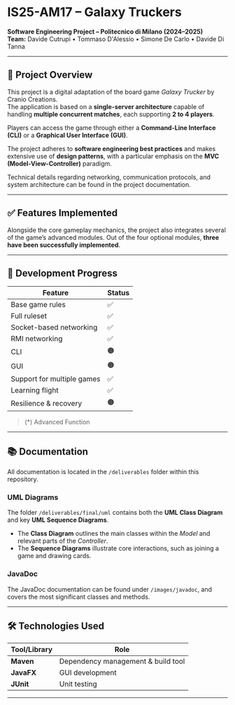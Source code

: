 # IS25-AM17 – Galaxy Truckers

**Software Engineering Project – Politecnico di Milano (2024–2025)**  
**Team:** Davide Cutrupi • Tommaso D'Alessio • Simone De Carlo • Davide Di Tanna

---

## 🚀 Project Overview

This project is a digital adaptation of the board game *Galaxy Trucker* by Cranio Creations.  
The application is based on a **single-server architecture** capable of handling **multiple concurrent matches**, each supporting **2 to 4 players**.

Players can access the game through either a **Command-Line Interface (CLI)** or a **Graphical User Interface (GUI)**.

The project adheres to **software engineering best practices** and makes extensive use of **design patterns**, with a particular emphasis on the **MVC (Model-View-Controller)** paradigm.

Technical details regarding networking, communication protocols, and system architecture can be found in the project documentation.

---

## ✅ Features Implemented

Alongside the core gameplay mechanics, the project also integrates several of the game’s advanced modules. Out of the four optional modules, **three have been successfully implemented**.

---

## 📌 Development Progress

| Feature                     | Status |
|-----------------------------|-------|
| Base game rules             | ✅     |
| Full ruleset                | ✅     |
| Socket-based networking     | ✅     |
| RMI networking              | ✅     |
| CLI                         | 🟠     |
| GUI                         | 🟠     |
| Support for multiple games  | ✅     |
| Learning flight             | ✅      |
| Resilience & recovery       | 🟠     |

> (*) Advanced Function

---

## 📚 Documentation

All documentation is located in the `/deliverables` folder within this repository.

### UML Diagrams

The folder `/deliverables/final/uml` contains both the **UML Class Diagram** and key **UML Sequence Diagrams**.

- The **Class Diagram** outlines the main classes within the *Model* and relevant parts of the *Controller*.
- The **Sequence Diagrams** illustrate core interactions, such as joining a game and drawing cards.

### JavaDoc

The JavaDoc documentation can be found under `/images/javadoc`, and covers the most significant classes and methods.

---

## 🛠️ Technologies Used

| Tool/Library | Role                                |
|--------------|-------------------------------------|
| **Maven**    | Dependency management & build tool  |
| **JavaFX**   | GUI development                     |
| **JUnit**    | Unit testing                        |

---
